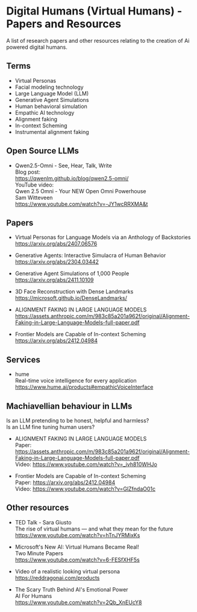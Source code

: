 # Digital Humans (Virtual Humans) - Papers and Resources
A list of research papers and other resources relating to the creation of Ai powered digital humans.

## Terms

- Virtual Personas
- Facial modeling technology
- Large Language Model (LLM)
- Generative Agent Simulations
- Human behavioral simulation
- Empathic AI technology
- Alignment faking
- In-context Scheming
- Instrumental alignment faking

## Open Source LLMs
- Qwen2.5-Omni - See, Hear, Talk, Write<br>
Blog post:<br>
https://qwenlm.github.io/blog/qwen2.5-omni/<br>
YouTube video:<br>
Qwen 2.5 Omni - Your NEW Open Omni Powerhouse<br>
Sam Witteveen<br>
https://www.youtube.com/watch?v=-JY1wcRRXMA&t

## Papers

- Virtual Personas for Language Models via an Anthology of Backstories<br>
https://arxiv.org/abs/2407.06576

- Generative Agents: Interactive Simulacra of Human Behavior<br>
https://arxiv.org/abs/2304.03442

- Generative Agent Simulations of 1,000 People<br>
https://arxiv.org/abs/2411.10109

- 3D Face Reconstruction with Dense Landmarks<br>
https://microsoft.github.io/DenseLandmarks/

- ALIGNMENT FAKING IN LARGE LANGUAGE MODELS<br>
https://assets.anthropic.com/m/983c85a201a962f/original/Alignment-Faking-in-Large-Language-Models-full-paper.pdf

- Frontier Models are Capable of In-context Scheming<br>
https://arxiv.org/abs/2412.04984

## Services

- hume<br>
  Real-time voice intelligence for every application<br>
  https://www.hume.ai/products#empathicVoiceInterface

## Machiavellian behaviour in LLMs
Is an LLM pretending to be honest, helpful and harmless?<br>
Is an LLM fine tuning human users?

- ALIGNMENT FAKING IN LARGE LANGUAGE MODELS<br>
Paper: https://assets.anthropic.com/m/983c85a201a962f/original/Alignment-Faking-in-Large-Language-Models-full-paper.pdf<br>
Video: https://www.youtube.com/watch?v=_ivh810WHJo

- Frontier Models are Capable of In-context Scheming<br>
Paper: https://arxiv.org/abs/2412.04984<br>
Video: https://www.youtube.com/watch?v=GlZfndaO01c

## Other resources

- TED Talk - Sara Giusto<br>
  The rise of virtual humans — and what they mean for the future<br>
  https://www.youtube.com/watch?v=hTnJYRMixKs

- Microsoft's New AI: Virtual Humans Became Real!<br>
Two Minute Papers<br>
https://www.youtube.com/watch?v=6-FESfXHF5s

- Video of a realistic looking virtual persona<br>
https://reddragonai.com/products

- The Scary Truth Behind AI's Emotional Power<br>
AI For Humans<br>
https://www.youtube.com/watch?v=2Qb_XnEUcY8


  
